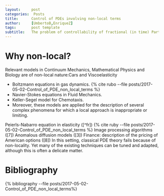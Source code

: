 ```yaml
---
layout:     post
categories:  Posts
title:      Control of PDEs involving non-local terms
author:     [UmbertoB,EnriqueZ]
tags: 		post template
subtitle:  	The problem of controllability of fractional (in time) Partial Differential Equations
---
```


# Why non-local?
Relevant models in Continuum Mechanics, Mathematical Physics and Biology are of non-local nature:Cars and Viscoelasticity

- Boltzmann equations in gas dynamics. {% cite rubo --file posts/2017-05-02-Control_of_PDE_non_local_terms %}
- Navier-Stokes equations in Fluid Mechanics.
- Keller-Segel model for Chemotaxis.
- Moreover, these models are applied for the description of several complex phenomena for which a local approach is inappropriate or limiting.

Peierls-Nabarro equation in elasticity ([^fr]) {% cite ruby --file posts/2017-05-02-Control_of_PDE_non_local_terms %}
Image processing algorithms ([7])
Anomalous diffusion models ([3])
Finance: description of the pricing of American options ([8])
In this setting, classical PDE theory fails because of non-locality. Yet many of the existing techniques can be tuned and adapted, although this is often a delicate matter.


<md-bib src="biblio.bib"></md-bib>

# Bibliography
{% bibliography --file posts/2017-05-02-Control_of_PDE_non_local_terms%}